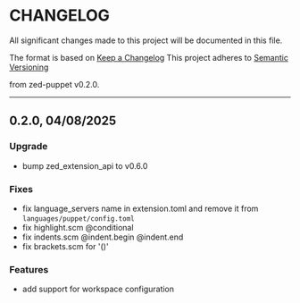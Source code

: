 # CHANGELOG

All significant changes made to this project will be documented in this file.

The format is based on [Keep a Changelog](https://keepachangelog.com/fr/1.1.0/)
This project adheres to [Semantic Versioning](https://semver.org/spec/v2.0.0.html)

from zed-puppet v0.2.0.

--------------------------------

## 0.2.0, 04/08/2025

### Upgrade

- bump zed_extension_api to v0.6.0

### Fixes

- fix language_servers name in extension.toml and remove it from `languages/puppet/config.toml`
- fix highlight.scm @conditional
- fix indents.scm @indent.begin @indent.end
- fix brackets.scm for '()'

### Features

- add support for workspace configuration
